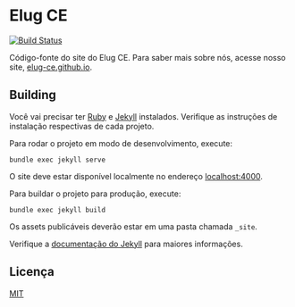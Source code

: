 # Elug CE

[![Build Status](https://travis-ci.org/elug-ce/elug-ce.github.io.svg?branch=master)](https://travis-ci.org/elug-ce/elug-ce.github.io)

Código-fonte do site do Elug CE. Para saber mais sobre nós, acesse nosso site, [elug-ce.github.io](https://elug-ce.github.io/sobre).

## Building

Você vai precisar ter [Ruby](https://www.ruby-lang.org/) e [Jekyll](https://jekyllrb.com/) instalados. Verifique as instruções de instalação respectivas de cada projeto.

Para rodar o projeto em modo de desenvolvimento, execute:

```
bundle exec jekyll serve
```

O site deve estar disponível localmente no endereço [localhost:4000](http://localhost:4000).

Para buildar o projeto para produção, execute:

```
bundle exec jekyll build
```

Os assets publicáveis deverão estar em uma pasta chamada `_site`.

Verifique a [documentação do Jekyll](https://jekyllrb.com/docs/) para maiores informações.

## Licença

[MIT](license)
